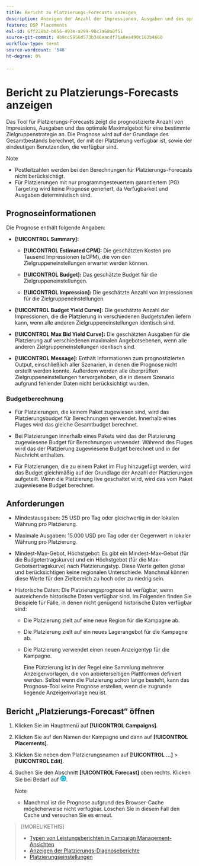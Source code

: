 ```yaml
---
title: Bericht zu Platzierungs-Forecasts anzeigen
description: Anzeigen der Anzahl der Impressionen, Ausgaben und des optimalen Maximalangebots, die für eine bestimmte Targeting-Strategie für eine Platzierung prognostiziert wurden.
feature: DSP Placements
exl-id: 6ff228b2-b656-493e-a299-98c7a68a0f51
source-git-commit: 4b9cc5956d573b346eacdf71a8ea490c162b4660
workflow-type: tm+mt
source-wordcount: '548'
ht-degree: 0%

---
```


# Bericht zu Platzierungs-Forecasts anzeigen

<!-- Does this really belong in the Campaign Management > Reports section or in the Placements section? -->

Das Tool für Platzierungs-Forecasts zeigt die prognostizierte Anzahl von Impressions, Ausgaben und das optimale Maximalgebot für eine bestimmte Zielgruppenstrategie an. Die Prognose wird auf der Grundlage des Gesamtbestands berechnet, der mit der Platzierung verfügbar ist, sowie der eindeutigen Benutzenden, die verfügbar sind.

>[!NOTE]
>
>* Postleitzahlen werden bei den Berechnungen für Platzierungs-Forecasts nicht berücksichtigt.
>* Für Platzierungen mit nur programmgesteuertem garantiertem (PG) Targeting wird keine Prognose generiert, da Verfügbarkeit und Ausgaben deterministisch sind.

## Prognoseinformationen

Die Prognose enthält folgende Angaben:

* **[!UICONTROL Summary]:**

   * **[!UICONTROL Estimated CPM]:** Die geschätzten Kosten pro Tausend Impressionen (eCPM), die von den Zielgruppeneinstellungen erwartet werden können.

   * **[!UICONTROL Budget]:** Das geschätzte Budget für die Zielgruppeneinstellungen.

   * **[!UICONTROL Impression]:** Die geschätzte Anzahl von Impressionen für die Zielgruppeneinstellungen.

* **[!UICONTROL Budget Yield Curve]:** Die geschätzte Anzahl der Impressionen, die die Platzierung in verschiedenen Budgetstufen liefern kann, wenn alle anderen Zielgruppeneinstellungen identisch sind.

* **[!UICONTROL Max Bid Yield Curve]:** Die geschätzten Ausgaben für die Platzierung auf verschiedenen maximalen Angebotsebenen, wenn alle anderen Zielgruppeneinstellungen identisch sind.

* **[!UICONTROL Message]:** Enthält Informationen zum prognostizierten Output, einschließlich aller Szenarien, in denen die Prognose nicht erstellt werden konnte. Außerdem werden alle überprüften Zielgruppeneinstellungen hervorgehoben, die in diesem Szenario aufgrund fehlender Daten nicht berücksichtigt wurden.

### Budgetberechnung

* Für Platzierungen, die keinem Paket zugewiesen sind, wird das Platzierungsbudget für Berechnungen verwendet. Innerhalb eines Fluges wird das gleiche Gesamtbudget berechnet.

* Bei Platzierungen innerhalb eines Pakets wird das der Platzierung zugewiesene Budget für Berechnungen verwendet. Während des Fluges wird das der Platzierung zugewiesene Budget berechnet und in der Nachricht enthalten.

* Für Platzierungen, die zu einem Paket im Flug hinzugefügt werden, wird das Budget gleichmäßig auf der Grundlage der Anzahl der Platzierungen aufgeteilt. Wenn die Platzierung live geschaltet wird, wird das vom Paket zugewiesene Budget berechnet.

## Anforderungen

* Mindestausgaben: 25 USD pro Tag oder gleichwertig in der lokalen Währung pro Platzierung.

* Maximale Ausgaben: 15.000 USD pro Tag oder der Gegenwert in lokaler Währung pro Platzierung.

* Mindest-Max-Gebot, Höchstgebot: Es gibt ein Mindest-Max-Gebot (für die Budgetertragskurve) und ein Höchstgebot (für die Max-Gebotsertragskurve) nach Platzierungstyp. Diese Werte gelten global und berücksichtigen keine regionalen Unterschiede. Manchmal können diese Werte für den Zielbereich zu hoch oder zu niedrig sein.

* Historische Daten: Die Platzierungsprognose ist verfügbar, wenn ausreichende historische Daten verfügbar sind. Im Folgenden finden Sie Beispiele für Fälle, in denen nicht genügend historische Daten verfügbar sind:

   * Die Platzierung zielt auf eine neue Region für die Kampagne ab.

   * Die Platzierung zielt auf ein neues Lagerangebot für die Kampagne ab.

   * Die Platzierung verwendet einen neuen Anzeigentyp für die Kampagne.

     Eine Platzierung ist in der Regel eine Sammlung mehrerer Anzeigenvorlagen, die von anbieterseitigen Plattformen definiert werden. Selbst wenn die Platzierung schon lange besteht, kann das Prognose-Tool keine Prognose erstellen, wenn die zugrunde liegende Anzeigenvorlage neu ist.

## Bericht „Platzierungs-Forecast“ öffnen

1. Klicken Sie im Hauptmenü auf **[!UICONTROL Campaigns]**.

1. Klicken Sie auf den Namen der Kampagne und dann auf **[!UICONTROL Placements]**.

1. Klicken Sie neben dem Platzierungsnamen auf **[!UICONTROL ...]** > **[!UICONTROL Edit]**.

1. Suchen Sie den Abschnitt **[!UICONTROL Forecast]** oben rechts. Klicken Sie bei Bedarf auf ![Prognose](/help/dsp/assets/placement-forecast.png).

   >[!NOTE]
   >
   >* Manchmal ist die Prognose aufgrund des Browser-Cache möglicherweise nicht verfügbar. Löschen Sie in diesem Fall den Cache und versuchen Sie es erneut.

>[!MORELIKETHIS]
>
>* [Typen von Leistungsberichten in Campaign Management-Ansichten](campaign-reports-about.md)
>* [Anzeigen der Platzierungs-Diagnoseberichte](/help/dsp/campaign-management/reports/placement-diagnostics.md)
>* [Platzierungseinstellungen](/help/dsp/campaign-management/placements/placement-settings.md)
